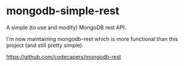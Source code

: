 mongodb-simple-rest
===================

A simple (to use and modify) MongoDB rest API.

I'm now maintaining mongodb-rest which is more functional than this project (and still pretty simple).

https://github.com/codecapers/mongodb-rest